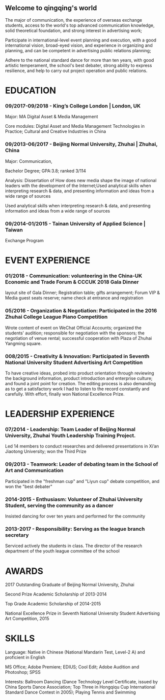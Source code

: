 ## Welcome to qingqing's world


The major of communication, the experience of overseas exchange students, access to the world's top advanced communication knowledge, solid theoretical foundation, and strong interest in advertising work;

Participate in international-level event planning and execution, with a good international vision, broad-eyed vision, and experience in organizing and planning, and can be competent in advertising public relations planning;

Adhere to the national standard dance for more than ten years, with good artistic temperament, the school's best debater, strong ability to express resilience, and help to carry out project operation and public relations.


# EDUCATION 


### 09/2017-09/2018 - King’s College London | London, UK
Major: MA Digital Asset & Media Management

Core modules: Digital Asset and Media Management Technologies in Practice; Cultural and Creative Industries in China

### 09/2013-06/2017 - Beijing Normal University, Zhuhai | Zhuhai, China
Major: Communication,

Bachelor Degree; GPA:3.8; ranked 3/114

Analysis: Dissertation of How does new media shape the image of national leaders with the development of the Internet;Used analytical skills when interpreting research & data, and presenting information and ideas from a wide range of sources

Used analytical skills when interpreting research & data, and presenting information and ideas from a wide range of sources


### 09/2014-01/2015 - Tainan University of Applied Science | Taiwan

Exchange Program


# EVENT EXPERIENCE


### 01/2018 - Communication: volunteering in the China-UK Economic and Trade Forum & CCCUK 2018 Gala Dinner 

layout site of Gala Dinner; Registration table; gifts arrangement; Forum VIP & Media guest seats reserve; name check at entrance and registration

### 05/2016 - Organization & Negotiation: Participated in the 2016 Zhuhai College League Piano Competition

Wrote content of event on WeChat Official Accounts; organized the students' audition; responsible for negotiation with the sponsors; the negotiation of venue rental; successful cooperation with Plaza of Zhuhai Yangming square.

### 008/2015 - Creativity & Innovation: Participated in Seventh National University Student Advertising Art Competition

To have creative ideas, probed into product orientation through reviewing the background information, product introduction and enterprise culture; and found a joint point for creation. The editing process is also demanding as to get a satisfactory work I had to listen to the record constantly and carefully. With effort, finally won National Excellence Prize.

# LEADERSHIP EXPERIENCE


### 07/2014  - Leadership: Team Leader of Beijing Normal University, Zhuhai Youth Leadership Training Project.

Led 14 members to conduct researches and delivered presentations in Xi’an Jiaotong University; won the Third Prize 

### 09/2013  - Teamwork: Leader of debating team in the School of Art and Communication 

Participated in the "freshman cup" and "Liyun cup" debate competition, and won the "best debater"

### 2014-2015 - Enthusiasm: Volunteer of Zhuhai University Student, serving the community as a dancer

Insisted dancing for over ten years and performed for the community 

### 2013-2017 - Responsibility: Serving as the league branch secretary

Serviced actively the students in class. The director of the research department of the youth league committee of the school 


# AWARDS


2017 Outstanding Graduate of Beijing Normal University, Zhuhai

Second Prize Academic Scholarship of 2013-2014

Top Grade Academic Scholarship of 2014-2015
      
National Excellence Prize in Seventh National University Student Advertising Art Competition, 2015 


# SKILLS

Language: Native in Chinese (National Mandarin Test, Level-2 A) and proficient in English 

MS Office; Adobe Premiere; EDIUS; Cool Edit; Adobe Audition and Photoshop; SPSS 

Interests: Ballroom Dancing (Dance Technology Level Certificate, issued by China Sports Dance Association; Top Three in     Hongqiqu Cup International Standard Dance Contest in 2005); Playing Tennis and Swimming     

